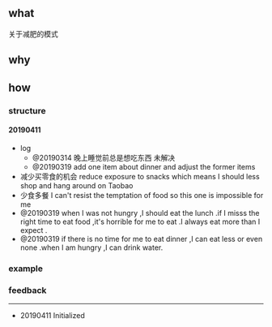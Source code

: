 ## what

关于减肥的模式

## why

## how

### structure

#### 20190411

- log
  - @20190314 晚上睡觉前总是想吃东西 未解决  
  - @20190319 add one item about dinner and adjust the former items
- 减少买零食的机会 reduce exposure to snacks which means I should less shop and hang around on Taobao 
- 少食多餐 I can't resist the temptation of food so this one is impossible for me 
- @20190319 when I was not hungry ,I should eat the lunch .if I misss the right time to eat food ,it's horrible for me to eat .I always eat more than I expect .
- @20190319 if there is no time for me to eat dinner ,I can eat less or even none .when I am hungry ,I can drink water.

### example

### feedback

------

- 20190411 Initialized





